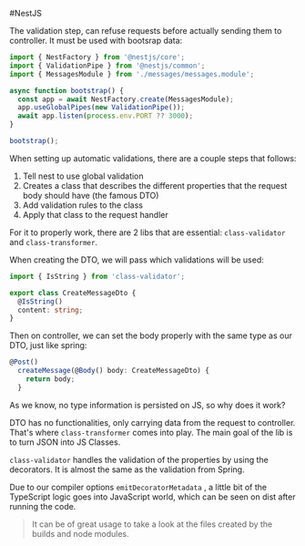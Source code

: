 
#NestJS 

The validation step, can refuse requests before actually sending them to controller. It must be used with bootsrap data:

```typescript
import { NestFactory } from '@nestjs/core';
import { ValidationPipe } from '@nestjs/common';
import { MessagesModule } from './messages/messages.module';

async function bootstrap() {
  const app = await NestFactory.create(MessagesModule);
  app.useGlobalPipes(new ValidationPipe());
  await app.listen(process.env.PORT ?? 3000);
}

bootstrap();
```


When setting up automatic validations, there are a couple steps that follows:

1. Tell nest to use global validation
2. Creates a class that describes the different properties that the request body should have (the famous DTO)
3. Add validation rules to the class
4. Apply that class to the request handler

For it to properly work, there are 2 libs that are essential: `class-validator` and `class-transformer`.

When creating the DTO, we will pass which validations will be used:

```typescript
import { IsString } from 'class-validator';

export class CreateMessageDto {
  @IsString()
  content: string;
}
```

Then on controller, we can set the body properly with the same type as our DTO, just like spring:

```typescript
@Post()
  createMessage(@Body() body: CreateMessageDto) {
    return body;
  }
```

As we know, no type information is persisted on JS, so why does it work?

DTO has no functionalities, only carrying data from the request to controller. That's where `class-transformer` comes into play. The main goal of the lib is to turn JSON into JS Classes.

`class-validator` handles the validation of the properties by using the decorators. It is almost the same as the validation from Spring.

Due to our compiler options `emitDecoratorMetadata` , a little bit of the TypeScript logic goes into JavaScript world, which can be seen on dist after running the code.

> It can be of great usage to take a look at the files created by the builds and node modules.
